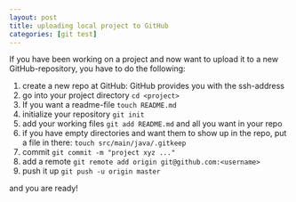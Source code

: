 ```yaml
---
layout: post
title: uploading local project to GitHub
categories: [git test]
---
```



If you have been working on a project and now want to upload it to a new GitHub-repository, you have to do the following:

1. create a new repo at GitHub: GitHub provides you with the ssh-address
1. go into your project directory ```cd <project>```
2. If you want a readme-file ```touch README.md```
3. initialize your repository ```git init```
4. add your working files ```git add README.md``` and all you want in your repo
1. if you have empty directories and want them to show up in the repo, put a file in there: ```touch src/main/java/.gitkeep```
5. commit ```git commit -m "project xyz ..."```
6. add a remote ```git remote add origin git@github.com:<username>```
7. push it up ```git push -u origin master```

and you are ready!
